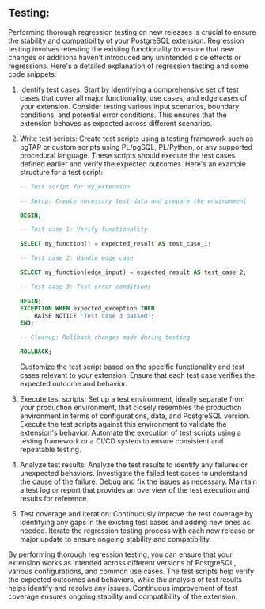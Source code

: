 ## Testing:
Performing thorough regression testing on new releases is crucial to ensure the stability and compatibility of your PostgreSQL extension. Regression testing involves retesting the existing functionality to ensure that new changes or additions haven't introduced any unintended side effects or regressions. Here's a detailed explanation of regression testing and some code snippets:

1. Identify test cases: Start by identifying a comprehensive set of test cases that cover all major functionality, use cases, and edge cases of your extension. Consider testing various input scenarios, boundary conditions, and potential error conditions. This ensures that the extension behaves as expected across different scenarios.

2. Write test scripts: Create test scripts using a testing framework such as pgTAP or custom scripts using PL/pgSQL, PL/Python, or any supported procedural language. These scripts should execute the test cases defined earlier and verify the expected outcomes. Here's an example structure for a test script:

   ```sql
   -- Test script for my_extension

   -- Setup: Create necessary test data and prepare the environment

   BEGIN;

   -- Test case 1: Verify functionality

   SELECT my_function() = expected_result AS test_case_1;

   -- Test case 2: Handle edge case

   SELECT my_function(edge_input) = expected_result AS test_case_2;

   -- Test case 3: Test error conditions

   BEGIN;
   EXCEPTION WHEN expected_exception THEN
       RAISE NOTICE 'Test case 3 passed';
   END;

   -- Cleanup: Rollback changes made during testing

   ROLLBACK;
   ```

   Customize the test script based on the specific functionality and test cases relevant to your extension. Ensure that each test case verifies the expected outcome and behavior.

3. Execute test scripts: Set up a test environment, ideally separate from your production environment, that closely resembles the production environment in terms of configurations, data, and PostgreSQL version. Execute the test scripts against this environment to validate the extension's behavior. Automate the execution of test scripts using a testing framework or a CI/CD system to ensure consistent and repeatable testing.

4. Analyze test results: Analyze the test results to identify any failures or unexpected behaviors. Investigate the failed test cases to understand the cause of the failure. Debug and fix the issues as necessary. Maintain a test log or report that provides an overview of the test execution and results for reference.

5. Test coverage and iteration: Continuously improve the test coverage by identifying any gaps in the existing test cases and adding new ones as needed. Iterate the regression testing process with each new release or major update to ensure ongoing stability and compatibility. 

By performing thorough regression testing, you can ensure that your extension works as intended across different versions of PostgreSQL, various configurations, and common use cases. The test scripts help verify the expected outcomes and behaviors, while the analysis of test results helps identify and resolve any issues. Continuous improvement of test coverage ensures ongoing stability and compatibility of the extension.
